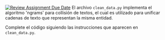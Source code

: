 [![Review Assignment Due Date](https://classroom.github.com/assets/deadline-readme-button-24ddc0f5d75046c5622901739e7c5dd533143b0c8e959d652212380cedb1ea36.svg)](https://classroom.github.com/a/JitDSyV_)
El archivo `clean_data.py` implementa el algoritmo 'ngrams' para collisión
de textos, el cual es utilizado para unificar cadenas de texto que representan
la misma entidad.

Complete el código siguiendo las instrucciones que aparecen en `clean_data.py`.
